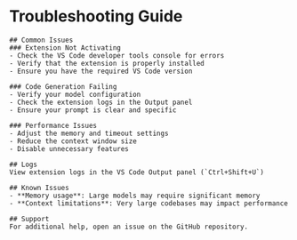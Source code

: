 # Troubleshooting Guide

    ## Common Issues
    ### Extension Not Activating
    - Check the VS Code developer tools console for errors
    - Verify that the extension is properly installed
    - Ensure you have the required VS Code version

    ### Code Generation Failing
    - Verify your model configuration
    - Check the extension logs in the Output panel
    - Ensure your prompt is clear and specific

    ### Performance Issues
    - Adjust the memory and timeout settings
    - Reduce the context window size
    - Disable unnecessary features

    ## Logs
    View extension logs in the VS Code Output panel (`Ctrl+Shift+U`)

    ## Known Issues
    - **Memory usage**: Large models may require significant memory
    - **Context limitations**: Very large codebases may impact performance

    ## Support
    For additional help, open an issue on the GitHub repository.
